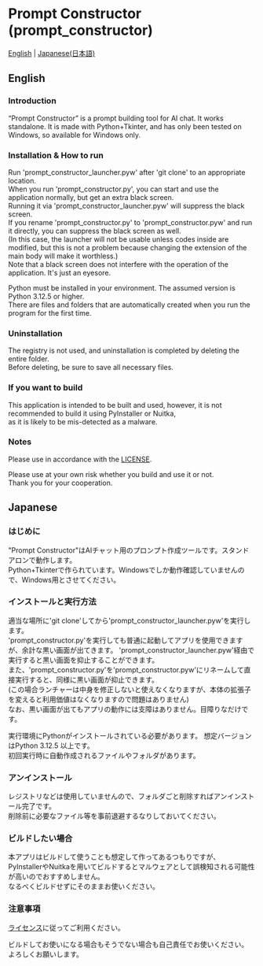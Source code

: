# Prompt Constructor (prompt_constructor)
[English](#english) | [Japanese(日本語)](#japanese)

## English

### Introduction
“Prompt Constructor” is a prompt building tool for AI chat. It works standalone. 
It is made with Python+Tkinter, and has only been tested on Windows, so available for Windows only.  

### Installation & How to run
Run 'prompt_constructor_launcher.pyw' after 'git clone' to an appropriate location.  
When you run 'prompt_constructor.py', you can start and use the application normally, but get an extra black screen.  
Running it via 'prompt_constructor_launcher.pyw' will suppress the black screen.  
If you rename 'prompt_constructor.py' to 'prompt_constructor.pyw' and run it directly, you can suppress the black screen as well.  
(In this case, the launcher will not be usable unless codes inside are modified, but this is not a problem because changing the extension of the main body will make it worthless.)  
Note that a black screen does not interfere with the operation of the application. It's just an eyesore.  

Python must be installed in your environment. The assumed version is Python 3.12.5 or higher.  
There are files and folders that are automatically created when you run the program for the first time.  

### Uninstallation
The registry is not used, and uninstallation is completed by deleting the entire folder.  
Before deleting, be sure to save all necessary files.  

### If you want to build
This application is intended to be built and used, however, it is not recommended to build it using PyInstaller or Nuitka,  
as it is likely to be mis-detected as a malware.  

### Notes
Please use in accordance with the [LICENSE](./LICENSE).  

Please use at your own risk whether you build and use it or not.  
Thank you for your cooperation.



## Japanese

### はじめに
"Prompt Constructor"はAIチャット用のプロンプト作成ツールです。スタンドアロンで動作します。  
Python+Tkinterで作られています。Windowsでしか動作確認していませんので、Windows用とさせてください。  

### インストールと実行方法
適当な場所に'git clone'してから'prompt_constructor_launcher.pyw'を実行します。  
'prompt_constructor.py'を実行しても普通に起動してアプリを使用できますが、余計な黒い画面が出てきます。
'prompt_constructor_launcher.pyw'経由で実行すると黒い画面を抑止することができます。  
また、'prompt_constructor.py'を'prompt_constructor.pyw'にリネームして直接実行すると、同様に黒い画面が抑止できます。  
(この場合ランチャーは中身を修正しないと使えなくなりますが、本体の拡張子を変えると利用価値はなくなりますので問題はありません)  
なお、黒い画面が出てもアプリの動作には支障はありません。目障りなだけです。  

実行環境にPythonがインストールされている必要があります。 想定バージョンはPython 3.12.5 以上です。  
初回実行時に自動作成されるファイルやフォルダがあります。  

### アンインストール
レジストリなどは使用していませんので、フォルダごと削除すればアンインストール完了です。  
削除前に必要なファイル等を事前退避するなりしておいてください。  

### ビルドしたい場合
本アプリはビルドして使うことも想定して作ってあるつもりですが、  
PyInstallerやNuitkaを用いてビルドするとマルウェアとして誤検知される可能性が高いのでおすすめしません。  
なるべくビルドせずにそのままお使いください。  

### 注意事項
[ライセンス](./LICENSE)に従ってご利用ください。  

ビルドしてお使いになる場合もそうでない場合も自己責任でお使いください。  
よろしくお願いします。  


